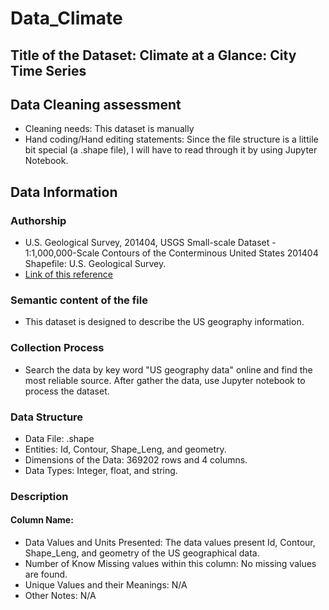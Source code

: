 # Data_Climate

## Title of the Dataset: Climate at a Glance: City Time Series

## Data Cleaning assessment
* Cleaning needs: This dataset is manually  
* Hand coding/Hand editing statements: Since the file structure is a littile bit special (a .shape file), I will have to read through it by using Jupyter Notebook. 

## Data Information

### Authorship
* U.S. Geological Survey, 201404, USGS Small-scale Dataset - 1:1,000,000-Scale Contours of the Conterminous United States 201404 Shapefile: U.S. Geological Survey.
* [Link of this reference](https://www.sciencebase.gov/catalog/item/581d051de4b08da350d523c3)


### Semantic content of the file
* This dataset is designed to describe the US geography information. 

### Collection Process
* Search the data by key word "US geography data" online and find the most reliable source. After gather the data, use Jupyter notebook to process the dataset.

### Data Structure
* Data File: .shape
* Entities: Id, Contour, Shape_Leng, and geometry.
* Dimensions of the Data: 369202 rows and 4 columns.
* Data Types: Integer, float, and string.

### Description 
#### Column Name:
* Data Values and Units Presented: The data values present Id, Contour, Shape_Leng, and geometry of the US geographical data.
* Number of Know Missing values within this column: No missing values are found.
* Unique Values and their Meanings: N/A
* Other Notes: N/A
